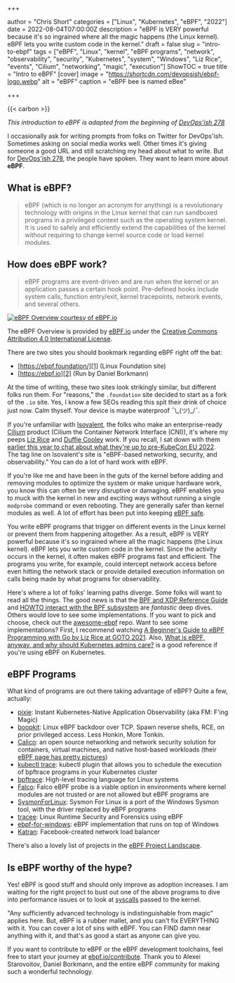 +++

author = "Chris Short"
categories = ["Linux", "Kubernetes", "eBPF", "2022"]
date = 2022-08-04T07:00:00Z
description = "eBPF is VERY powerful because it's so ingrained where all the magic happens (the Linux kernel). eBPF lets you write custom code in the kernel."
draft = false
slug = "intro-to-ebpf"
tags = ["eBPF", "Linux", "kernel", "eBPF programs", "network", "observability", "security", "Kubernetes", "system", "Windows", "Liz Rice", "events", "Cilium", "networking", "magic", "execution"]
ShowTOC = true
title = "Intro to eBPF"
[cover]
image = "https://shortcdn.com/devopsish/ebpf-logo.webp"
alt = "eBPF"
caption = "eBPF bee is named eBee"

+++

{{< carbon >}}

*This introduction to eBPF is adapted from the beginning of [DevOps'ish 278][23]*

I occasionally ask for writing prompts from folks on Twitter for DevOps'ish. Sometimes asking on social media works well. Other times it's giving someone a good URL and still scratching my head about what to write. But for [DevOps'ish 278][23], the people have spoken. They want to learn more about **eBPF**.

## What is eBPF?

> eBPF (which is no longer an acronym for anything) is a revolutionary technology with origins in the Linux kernel that can run sandboxed programs in a privileged context such as the operating system kernel. It is used to safely and efficiently extend the capabilities of the kernel without requiring to change kernel source code or load kernel modules.

## How does eBPF work?

> eBPF programs are event-driven and are run when the kernel or an application passes a certain hook point. Pre-defined hooks include system calls, function entry/exit, kernel tracepoints, network events, and several others.

[![eBPF Overview courtesy of eBPF.io](https://shortcdn.com/devopsish/ebpf-overview.webp)][2]

The eBPF Overview is provided by [eBPF.io][2] under the [Creative Commons Attribution 4.0 International License][28].

There are two sites you should bookmark regarding eBPF right off the bat:

- [https://ebpf.foundation/][1] (Linux Foundation site)
- [https://ebpf.io][2] (Run by Daniel Borkmann)

At the time of writing, these two sites look strikingly similar, but different folks run them. For "reasons," the `.foundation` site decided to start as a fork of the `.io` site. Yes, I know a few SEOs reading this spit their drink of choice just now. Calm thyself. Your device is maybe waterproof ¯\\\_(ツ)\_/¯.

If you're unfamiliar with [Isovalent][3], the folks who make an enterprise-ready [Cilium][4] product (Cilium the Container Network Interface (CNI)), it's where my peeps [Liz Rice][5] and [Duffie Cooley][6] work. If you recall, I sat down with them [earlier this year to chat about what they're up to pre-KubeCon EU 2022][7]. The tag line on Isovalent's site is "eBPF-based networking, security, and observability." You can do a lot of hard work with eBPF.

If you're like me and have been in the guts of the kernel before adding and removing modules to optimize the system or make unique hardware work, you know this can often be very disruptive or damaging. eBPF enables you to muck with the kernel in new and exciting ways without running a single `modprobe` command or even rebooting. They are generally safer than kernel modules as well. A lot of effort has been put into keeping [eBPF safe][26].

You write eBPF programs that trigger on different events in the Linux kernel or prevent them from happening altogether. As a result, eBPF is VERY powerful because it's so ingrained where all the magic happens (the Linux kernel). eBPF lets you write custom code in the kernel. Since the activity occurs in the kernel, it often makes eBPF programs fast and efficient. The programs you write, for example, could intercept network access before even hitting the network stack or provide detailed execution information on calls being made by what programs for observability.

Here's where a lot of folks' learning paths diverge. Some folks will want to read all the things. The good news is that the [BPF and XDP Reference Guide][8] and [HOWTO interact with the BPF subsystem][9] are _fantastic_ deep dives. Others would love to see some implementations. If you want to pick and choose, check out the [awesome-ebpf][10] repo. Want to see some implementations? First, I recommend watching [A Beginner's Guide to eBPF Programming with Go by Liz Rice at GOTO 2021][11]. Also, [What is eBPF, anyway, and why should Kubernetes admins care?](https://www.groundcover.com/blog/what-is-ebpf) is a good reference if you're using eBPF on Kubernetes.

## eBPF Programs

What kind of programs are out there taking advantage of eBPF? Quite a few, actually:

- [pixie][12]: Instant Kubernetes-Native Application Observability (aka FM: F'ing Magic)
- [boopkit][13]: Linux eBPF backdoor over TCP. Spawn reverse shells, RCE, on prior privileged access. Less Honkin, More Tonkin.
- [Calico][14]: an open source networking and network security solution for containers, virtual machines, and native host-based workloads (their [eBPF page has pretty pictures][15])
- [kubectl trace][16]: kubectl plugin that allows you to schedule the execution of bpftrace programs in your Kubernetes cluster
- [bpftrace][17]: High-level tracing language for Linux systems
- [Falco][18]: Falco eBPF probe is a viable option in environments where kernel modules are not trusted or are not allowed but eBPF programs are
- [SysmonForLinux][19]: Sysmon For Linux is a port of the Windows Sysmon tool, with the driver replaced by eBPF programs
- [tracee][20]: Linux Runtime Security and Forensics using eBPF
- [ebpf-for-windows][21]: eBPF implementation that runs on top of Windows
- [Katran][22]: Facebook-created network load balancer

There's also a lovely list of projects in the [eBPF Project Landscape][24].

## Is eBPF worthy of the hype?

Yes! eBPF is good stuff and should only improve as adoption increases. I am waiting for the right project to bust out one of the above programs to dive into performance issues or to look at [syscalls][25] passed to the kernel.

"Any sufficiently advanced technology is indistinguishable from magic" applies here. But, eBPF is a rubber mallet, and you can't fix EVERYTHING with it. You can cover a lot of sins with eBPF. You can FIND damn near anything with it, and that's as good a start as anyone can give you.

If you want to contribute to eBPF or the eBPF development toolchains, feel free to start your journey at [ebpf.io/contribute][27]. Thank you to Alexei Starovoitov, Daniel Borkmann, and the entire eBPF community for making such a wonderful technology.

[1]: https://ebpf.foundation/
[2]: https://ebpf.io
[3]: https://isovalent.com/
[4]: https://cilium.io/
[5]: https://twitter.com/lizrice
[6]: https://twitter.com/mauilion
[7]: https://chrisshort.net/video/aws-container-days-eu-2022-day-3/#cilium-on-eks-anywhere--liz-rice-chief-open-source-officer-isovalent---duffie-cooley-field-cto-isovalent
[8]: https://docs.cilium.io/en/latest/bpf/
[9]: https://www.kernel.org/doc/html/latest/bpf/bpf_devel_QA.html
[10]: https://github.com/zoidbergwill/awesome-ebpf
[11]: https://youtu.be/uBqRv8bDroc
[12]: https://github.com/pixie-io/pixie
[13]: https://github.com/kris-nova/boopkit
[14]: https://projectcalico.docs.tigera.io/about/about-calico
[15]: https://projectcalico.docs.tigera.io/about/about-ebpf
[16]: https://github.com/iovisor/kubectl-trace
[17]: https://bpftrace.org/
[18]: https://falco.org/blog/choosing-a-driver/#ebpf-probe
[19]: https://github.com/Sysinternals/SysmonForLinux
[20]: https://github.com/aquasecurity/tracee
[21]: https://github.com/microsoft/ebpf-for-windows
[22]: https://engineering.fb.com/2018/05/22/open-source/open-sourcing-katran-a-scalable-network-load-balancer/
[23]: https://devopsish.com/278/
[24]: https://ebpf.io/projects
[25]: https://syscall.sh/
[26]: https://ebpf.io/what-is-ebpf/#ebpf-safety
[27]: https://ebpf.io/contribute
[28]: https://creativecommons.org/licenses/by/4.0/

